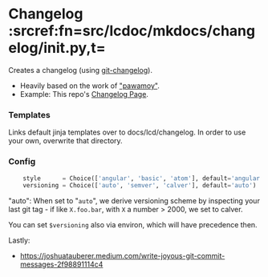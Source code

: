 # Changelog :srcref:fn=src/lcdoc/mkdocs/changelog/__init__.py,t=

Creates a changelog (using [git-changelog](https://pypi.org/project/git-changelog/)).

- Heavily based on the work of ["pawamoy"](https://github.com/pawamoy).
- Example: This repo's [Changelog Page](../../../../about/changelog.md).


### Templates

Links default jinja templates over to docs/lcd/changelog.
In order to use your own, overwrite that directory.


### Config

```python
    style      = Choice(['angular', 'basic', 'atom'], default='angular')
    versioning = Choice(['auto', 'semver', 'calver'], default='auto')
```

"auto": When set to "`auto`", we derive versioning scheme by inspecting your last git tag - if like `X.foo.bar`, with `X` a
number > 2000, we set to calver.

You can set `$versioning` also via environ, which will have precedence then.


Lastly:

- https://joshuatauberer.medium.com/write-joyous-git-commit-messages-2f98891114c4


